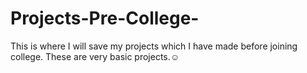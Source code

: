 # Projects-Pre-College-
This is where I will save my projects which I have made before joining college.
These are very basic projects.☺️
